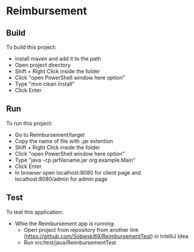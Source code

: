 # Reimbursement
## Build
To build this project:
- install maven and add it to the path
- Open project directory
- Shift + Right Click inside the folder
- Click "open PowerShell window here option"
- Type "mvn clean install"
- Click Enter
  
## Run
To run this project:
- Go to Reimbursement/target
- Copy the name of file with .jar extention
- Shift + Right Click inside the folder
- Click "open PowerShell window here option"
- Type "java -cp jarfilename.jar org.example.Main"
- Click Enter
- In browser open localhost:8080 for client page and localhost:8080/admin for admin page

## Test
To test this application:
- Whie the Reimbursement app is running:
  - Open project from repository from another link (https://github.com/Sobieski69/ReimbursementTest) in IntelliJ Idea
  - Run src/test/java/ReimbursementTest
